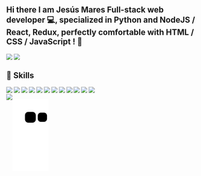 ## Hi there I am Jesús Mares Full-stack web developer 💻, specialized in Python and NodeJS / React, Redux, perfectly comfortable with HTML / CSS / JavaScript ! 👋
<div>
  <img height="180em" align="center" src="https://github-readme-stats.vercel.app/api?username=jesusmares82-hub&show_icons=true&theme=dracula">
  <img height="180em"  align="center" src="https://github-readme-stats.vercel.app/api/top-langs/?username=jesusmares82-hub&layout=compact&theme=dracula">
</div>

## 🚀 Skills

<div>
  <img src="https://img.shields.io/badge/Python-3776AB?style=for-the-badge&logo=python&logoColor=white">
  <img src="https://img.shields.io/badge/Django-092E20?style=for-the-badge&logo=django&logoColor=white">
  <img src="https://img.shields.io/badge/PostgreSQL-316192?style=for-the-badge&logo=postgresql&logoColor=white">
  <img src="https://img.shields.io/badge/HTML-239120?style=for-the-badge&logo=html5&logoColor=white">
  <img src="https://img.shields.io/badge/CSS-239120?&style=for-the-badge&logo=css3&logoColor=white">
  <img src="https://img.shields.io/badge/Bootstrap-563D7C?style=for-the-badge&logo=bootstrap&logoColor=white">
  <img src="https://img.shields.io/badge/JavaScript-F7DF1E?style=for-the-badge&logo=javascript&logoColor=black">
  <img src="https://img.shields.io/badge/Node.js-43853D?style=for-the-badge&logo=node.js&logoColor=white">
  <img src="https://img.shields.io/badge/React-20232A?style=for-the-badge&logo=react&logoColor=61DAFB">
  <img src="https://img.shields.io/badge/Redux-593D88?style=for-the-badge&logo=redux&logoColor=white">
  <img src="https://img.shields.io/badge/React_Router-CA4245?style=for-the-badge&logo=react-router&logoColor=white">
  <img src="https://img.shields.io/badge/Netlify-00C7B7?style=for-the-badge&logo=netlify&logoColor=white">
  
</div>

<div>
  <img height="70em" align="left" src="https://user-images.githubusercontent.com/75291371/154811833-50210927-faef-4a6c-8173-e8ce1cde0b8e.jpeg">
</div>


![Snake animation](https://github.com/rafaballerini/rafaballerini/blob/output/github-contribution-grid-snake.svg)


<!--
**jesusmares82-hub/jesusmares82-hub** is a ✨ _special_ ✨ repository because its `README.md` (this file) appears on your GitHub profile.

Here are some ideas to get you started:

- 🔭 I’m currently working on ...
- 🌱 I’m currently learning ...
- 👯 I’m looking to collaborate on ...
- 🤔 I’m looking for help with ...
- 💬 Ask me about ...
- 📫 How to reach me: ...
- 😄 Pronouns: ...
- ⚡ Fun fact: ...
-->
